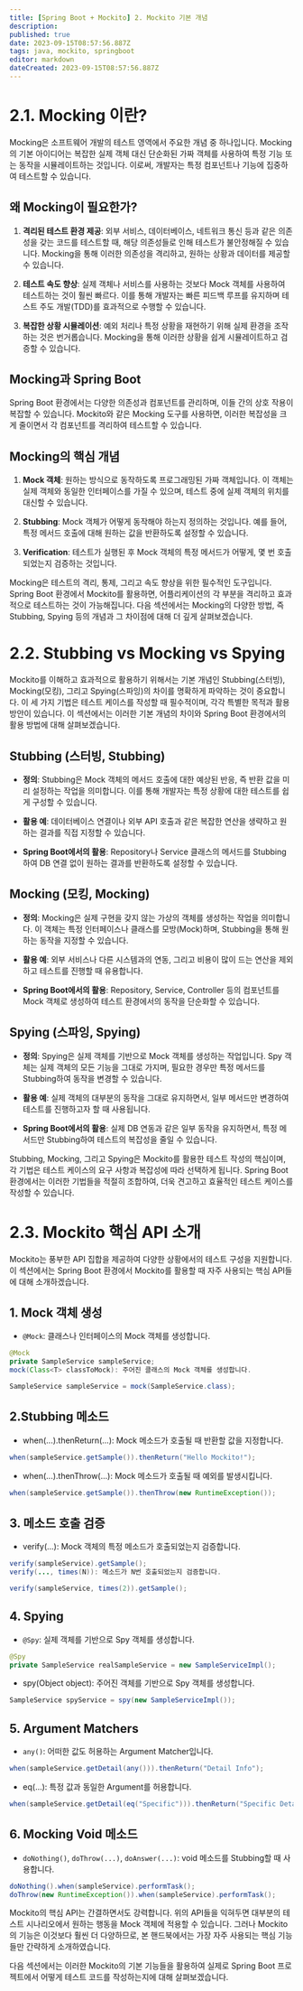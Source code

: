 ```yaml
---
title: [Spring Boot + Mockito] 2. Mockito 기본 개념
description: 
published: true
date: 2023-09-15T08:57:56.887Z
tags: java, mockito, springboot
editor: markdown
dateCreated: 2023-09-15T08:57:56.887Z
---
```


# 2.1. Mocking 이란?

Mocking은 소프트웨어 개발의 테스트 영역에서 주요한 개념 중 하나입니다. Mocking의 기본 아이디어는 복잡한 실제 객체 대신 단순화된 가짜 객체를 사용하여 특정 기능 또는 동작을 시뮬레이트하는 것입니다. 이로써, 개발자는 특정 컴포넌트나 기능에 집중하여 테스트할 수 있습니다.

## 왜 Mocking이 필요한가?

1. **격리된 테스트 환경 제공**: 외부 서비스, 데이터베이스, 네트워크 통신 등과 같은 의존성을 갖는 코드를 테스트할 때, 해당 의존성들로 인해 테스트가 불안정해질 수 있습니다. Mocking을 통해 이러한 의존성을 격리하고, 원하는 상황과 데이터를 제공할 수 있습니다.

1. **테스트 속도 향상**: 실제 객체나 서비스를 사용하는 것보다 Mock 객체를 사용하여 테스트하는 것이 훨씬 빠르다. 이를 통해 개발자는 빠른 피드백 루프를 유지하며 테스트 주도 개발(TDD)를 효과적으로 수행할 수 있습니다.

1. **복잡한 상황 시뮬레이션**: 예외 처리나 특정 상황을 재현하기 위해 실제 환경을 조작하는 것은 번거롭습니다. Mocking을 통해 이러한 상황을 쉽게 시뮬레이트하고 검증할 수 있습니다.

## Mocking과 Spring Boot

Spring Boot 환경에서는 다양한 의존성과 컴포넌트를 관리하며, 이들 간의 상호 작용이 복잡할 수 있습니다. Mockito와 같은 Mocking 도구를 사용하면, 이러한 복잡성을 크게 줄이면서 각 컴포넌트를 격리하여 테스트할 수 있습니다.

## Mocking의 핵심 개념

1. **Mock 객체**: 원하는 방식으로 동작하도록 프로그래밍된 가짜 객체입니다. 이 객체는 실제 객체와 동일한 인터페이스를 가질 수 있으며, 테스트 중에 실제 객체의 위치를 대신할 수 있습니다.

1. **Stubbing**: Mock 객체가 어떻게 동작해야 하는지 정의하는 것입니다. 예를 들어, 특정 메서드 호출에 대해 원하는 값을 반환하도록 설정할 수 있습니다.

1. **Verification**: 테스트가 실행된 후 Mock 객체의 특정 메서드가 어떻게, 몇 번 호출되었는지 검증하는 것입니다.

Mocking은 테스트의 격리, 통제, 그리고 속도 향상을 위한 필수적인 도구입니다. Spring Boot 환경에서 Mockito를 활용하면, 어플리케이션의 각 부분을 격리하고 효과적으로 테스트하는 것이 가능해집니다. 다음 섹션에서는 Mocking의 다양한 방법, 즉 Stubbing, Spying 등의 개념과 그 차이점에 대해 더 깊게 살펴보겠습니다.

# 2.2. Stubbing vs Mocking vs Spying
Mockito를 이해하고 효과적으로 활용하기 위해서는 기본 개념인 Stubbing(스터빙), Mocking(모킹), 그리고 Spying(스파잉)의 차이를 명확하게 파악하는 것이 중요합니다. 이 세 가지 기법은 테스트 케이스를 작성할 때 필수적이며, 각각 특별한 목적과 활용 방안이 있습니다. 이 섹션에서는 이러한 기본 개념의 차이와 Spring Boot 환경에서의 활용 방법에 대해 살펴보겠습니다.

##  Stubbing (스터빙, Stubbing)

- **정의**: Stubbing은 Mock 객체의 메서드 호출에 대한 예상된 반응, 즉 반환 값을 미리 설정하는 작업을 의미합니다. 이를 통해 개발자는 특정 상황에 대한 테스트를 쉽게 구성할 수 있습니다.

- **활용 예**: 데이터베이스 연결이나 외부 API 호출과 같은 복잡한 연산을 생략하고 원하는 결과를 직접 지정할 수 있습니다.

- **Spring Boot에서의 활용**: Repository나 Service 클래스의 메서드를 Stubbing하여 DB 연결 없이 원하는 결과를 반환하도록 설정할 수 있습니다.

##  Mocking (모킹, Mocking)

- **정의**: Mocking은 실제 구현을 갖지 않는 가상의 객체를 생성하는 작업을 의미합니다. 이 객체는 특정 인터페이스나 클래스를 모방(Mock)하며, Stubbing을 통해 원하는 동작을 지정할 수 있습니다.

- **활용 예**: 외부 서비스나 다른 시스템과의 연동, 그리고 비용이 많이 드는 연산을 제외하고 테스트를 진행할 때 유용합니다.

- **Spring Boot에서의 활용**: Repository, Service, Controller 등의 컴포넌트를 Mock 객체로 생성하여 테스트 환경에서의 동작을 단순화할 수 있습니다.

##  Spying (스파잉, Spying)

- **정의**: Spying은 실제 객체를 기반으로 Mock 객체를 생성하는 작업입니다. Spy 객체는 실제 객체의 모든 기능을 그대로 가지며, 필요한 경우만 특정 메서드를 Stubbing하여 동작을 변경할 수 있습니다.

- **활용 예**: 실제 객체의 대부분의 동작을 그대로 유지하면서, 일부 메서드만 변경하여 테스트를 진행하고자 할 때 사용됩니다.

- **Spring Boot에서의 활용**: 실제 DB 연동과 같은 일부 동작을 유지하면서, 특정 메서드만 Stubbing하여 테스트의 복잡성을 줄일 수 있습니다.

Stubbing, Mocking, 그리고 Spying은 Mockito를 활용한 테스트 작성의 핵심이며, 각 기법은 테스트 케이스의 요구 사항과 복잡성에 따라 선택하게 됩니다. Spring Boot 환경에서는 이러한 기법들을 적절히 조합하여, 더욱 견고하고 효율적인 테스트 케이스를 작성할 수 있습니다.

# 2.3. Mockito 핵심 API 소개
Mockito는 풍부한 API 집합을 제공하여 다양한 상황에서의 테스트 구성을 지원합니다. 이 섹션에서는 Spring Boot 환경에서 Mockito를 활용할 때 자주 사용되는 핵심 API들에 대해 소개하겠습니다.

## 1. Mock 객체 생성

- `@Mock`: 클래스나 인터페이스의 Mock 객체를 생성합니다.

```java
@Mock
private SampleService sampleService;
mock(Class<T> classToMock): 주어진 클래스의 Mock 객체를 생성합니다.
```

```java
SampleService sampleService = mock(SampleService.class);
```

## 2.Stubbing 메소드

- when(...).thenReturn(...): Mock 메소드가 호출될 때 반환할 값을 지정합니다.

```java
when(sampleService.getSample()).thenReturn("Hello Mockito!");
```

- when(...).thenThrow(...): Mock 메소드가 호출될 때 예외를 발생시킵니다.

```java
when(sampleService.getSample()).thenThrow(new RuntimeException());
```

## 3. 메소드 호출 검증

- verify(...): Mock 객체의 특정 메소드가 호출되었는지 검증합니다.

```java
verify(sampleService).getSample();
verify(..., times(N)): 메소드가 N번 호출되었는지 검증합니다.
```

```java
verify(sampleService, times(2)).getSample();
```

## 4. Spying

- `@Spy`: 실제 객체를 기반으로 Spy 객체를 생성합니다.

```java
@Spy
private SampleService realSampleService = new SampleServiceImpl();
```

- spy(Object object): 주어진 객체를 기반으로 Spy 객체를 생성합니다.

```java
SampleService spyService = spy(new SampleServiceImpl());
```

## 5. Argument Matchers

- `any()`: 어떠한 값도 허용하는 Argument Matcher입니다.

```java
when(sampleService.getDetail(any())).thenReturn("Detail Info");
```

- eq(...): 특정 값과 동일한 Argument를 허용합니다.

```java
when(sampleService.getDetail(eq("Specific"))).thenReturn("Specific Detail Info");
```

## 6. Mocking Void 메소드

- `doNothing()`, `doThrow(...)`, `doAnswer(...)`: void 메소드를 Stubbing할 때 사용합니다.

```java
doNothing().when(sampleService).performTask();
doThrow(new RuntimeException()).when(sampleService).performTask();
```

Mockito의 핵심 API는 간결하면서도 강력합니다. 위의 API들을 익혀두면 대부분의 테스트 시나리오에서 원하는 행동을 Mock 객체에 적용할 수 있습니다. 그러나 Mockito의 기능은 이것보다 훨씬 더 다양하므로, 본 핸드북에서는 가장 자주 사용되는 핵심 기능들만 간략하게 소개하였습니다.

다음 섹션에서는 이러한 Mockito의 기본 기능들을 활용하여 실제로 Spring Boot 프로젝트에서 어떻게 테스트 코드를 작성하는지에 대해 살펴보겠습니다.
